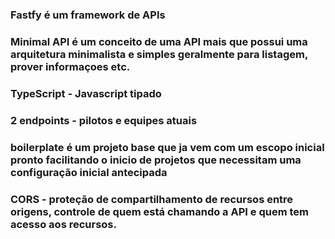### Fastfy é um framework de APIs
### Minimal API é um conceito de uma API mais que possui uma arquitetura minimalista e simples geralmente para listagem, prover informaçoes etc.
### TypeScript - Javascript tipado
### 2 endpoints - pilotos e equipes atuais
### boilerplate é um projeto base que ja vem com um escopo inicial pronto facilitando o inicio de projetos que necessitam uma configuração inicial antecipada
### CORS - proteção de compartilhamento de recursos entre origens, controle de quem está chamando a API e quem tem acesso aos recursos.
